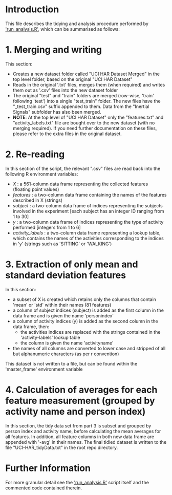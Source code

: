 # Introduction

This file describes the tidying and analysis procedure performed by ['run_analysis.R'](run_analysis.R), which can be summarised as follows:

# 1. Merging and writing

This section:
- Creates a new dataset folder called "UCI HAR Dataset Merged" in the top level folder, based on the original "UCI HAR Dataset"
- Reads in the original '.txt' files, merges them (when required) and writes them out as '.csv' files into the new dataset folder
- The original "test" and "train" folders are merged (row-wise, 'train' following 'test') into a single "test_train" folder. The new files have the "_test_train.csv" suffix appended to them. Data from the "Inertial Signals" subfolder has also been merged.
- __NOTE__: At the top level of "UCI HAR Dataset" only the "features.txt" and "activity_labels.txt" file are bought over to the new dataset (with no merging required). If you need further documentation on these files, please refer to the extra files in the original dataset.

# 2. Re-reading

In this section of the script, the relevant ".csv" files are read back into the following R environment variables:

- _X_               : a 561-column data frame representing the collected features (floating point values)
- _features_        : a two-column data frame containing the names of the features described in X (strings)
- _subject_         : a two-column data frame of indices representing the subjects involved in the experiment [each subject has an integer ID ranging from 1 to 30]
- _y_               : a two-column data frame of indices representing the type of activity performed [integers from 1 to 6]
- _activity_labels_ : a two-column data frame representing a lookup table, which contains the names of the activities corresponding to the indices in 'y' (strings such as 'SITTING' or 'WALKING')

# 3. Extraction of only mean and standard deviation features

In this section:
- a subset of X is created which retains only the columns that contain 'mean' or 'std' within their names (81 features)
- a column of subject indices (subject) is added as the first column in the data frame and is given the name 'personindex'
- a column of activity indices (y) is added as the second column in the data frame, then:
    - the activities indices are replaced with the strings contained in the 'activity-labels' lookup table
    - the column is given the name 'activityname'
- the names of all columns are converted to lower case and stripped of all but alphanumeric characters (as per r convention)

This dataset is not written to a file, but can be found within the 'master_frame' environment variable

# 4. Calculation of averages for each feature measurement (grouped by activity name and person index)

In this section, the tidy data set from part 3 is subset and grouped by person index and activity name, before calculating the mean averages for all features. In addition, all feature columns in both new data frame are appended with '-avg' in their names. The final tidied dataset is written to the file "UCI-HAR_tidyData.txt" in the root repo directory.

# Further Information

For more granular detail see the ['run_analysis.R'](run_analysis.R) script itself and the commented code contained therein.
